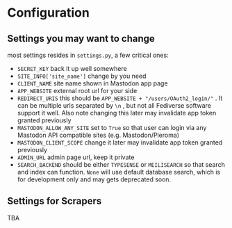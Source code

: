 Configuration
=============


Settings you may want to change
-------------------------------
most settings resides in `settings.py`, a few critical ones:

 - `SECRET_KEY` back it up well somewhere
 - `SITE_INFO['site_name']` change by you need
 - `CLIENT_NAME` site name shown in Mastodon app page
 - `APP_WEBSITE` external root url for your side
 - `REDIRECT_URIS` this should be `APP_WEBSITE + "/users/OAuth2_login/"` . It can be multiple urls separated by `\n` , but not all Fediverse software support it well. Also note changing this later may invalidate app token granted previously
 - `MASTODON_ALLOW_ANY_SITE` set to `True` so that user can login via any Mastodon API compatible sites (e.g. Mastodon/Pleroma)
 - `MASTODON_CLIENT_SCOPE` change it later may invalidate app token granted previously
 - `ADMIN_URL` admin page url, keep it private
 - `SEARCH_BACKEND` should be either `TYPESENSE` or `MEILISEARCH` so that search and index can function. `None` will use default database search, which is for development only and may gets deprecated soon.
 

Settings for Scrapers
---------------------

TBA
